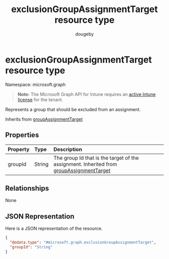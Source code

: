 ﻿---
title: "exclusionGroupAssignmentTarget resource type"
description: "Represents a group that should be excluded from an assignment."
author: "dougeby"
localization_priority: Normal
ms.prod: "intune"
doc_type: resourcePageType
---

# exclusionGroupAssignmentTarget resource type

Namespace: microsoft.graph

> **Note:** The Microsoft Graph API for Intune requires an [active Intune license](https://go.microsoft.com/fwlink/?linkid=839381) for the tenant.

Represents a group that should be excluded from an assignment.

Inherits from [groupAssignmentTarget](../resources/intune-shared-groupassignmenttarget.md)

## Properties

| Property | Type   | Description                                                                                                                                    |
| :------- | :----- | :--------------------------------------------------------------------------------------------------------------------------------------------- |
| groupId  | String | The group Id that is the target of the assignment. Inherited from [groupAssignmentTarget](../resources/intune-shared-groupassignmenttarget.md) |

## Relationships

None

## JSON Representation

Here is a JSON representation of the resource.

<!-- {
  "blockType": "resource",
  "@odata.type": "microsoft.graph.exclusionGroupAssignmentTarget"
}
-->

```json
{
  "@odata.type": "#microsoft.graph.exclusionGroupAssignmentTarget",
  "groupId": "String"
}
```
